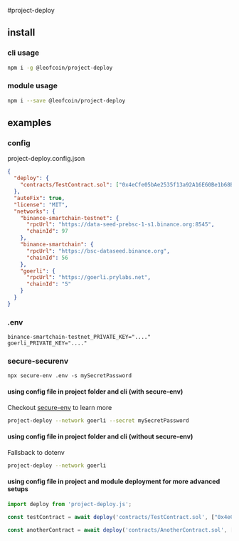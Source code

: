 #project-deploy

## install
### cli usage
```sh
npm i -g @leofcoin/project-deploy
```

### module usage
```sh
npm i --save @leofcoin/project-deploy
```
## examples
### config
project-deploy.config.json
```json
{
  "deploy": {
    "contracts/TestContract.sol": ["0x4eCfe05bAe2535f13a92A16E60Be1b68BdEDEDb7"]
  },
  "autoFix": true,
  "license": "MIT",
  "networks": {
    "binance-smartchain-testnet": {
      "rpcUrl": "https://data-seed-prebsc-1-s1.binance.org:8545",
      "chainId": 97
    },
    "binance-smartchain": {
      "rpcUrl": "https://bsc-dataseed.binance.org",
      "chainId": 56
    },
    "goerli": {
      "rpcUrl": "https://goerli.prylabs.net",
      "chainId": "5"
    }
  }
}
```

### .env
```
binance-smartchain-testnet_PRIVATE_KEY="...."
goerli_PRIVATE_KEY="...."
```

### secure-securenv
```
npx secure-env .env -s mySecretPassword
```

#### using config file in project folder and cli (with secure-env)
Checkout [secure-env](https://www.npmjs.com/package/secure-env) to learn more
```sh
project-deploy --network goerli --secret mySecretPassword
```

#### using config file in project folder and cli (without secure-env)
Fallsback to dotenv
```sh
project-deploy --network goerli
```


#### using config file in project and module deployment for more advanced setups

```js
import deploy from 'project-deploy.js';

const testContract = await deploy('contracts/TestContract.sol', ["0x4eCfe05bAe2535f13a92A16E60Be1b68BdEDEDb7"], 'goerli', 'mySecretPassword')

const anotherContract = await deploy('contracts/AnotherContract.sol', [testContract.address], 'goerli', 'mySecretPassword')
```
